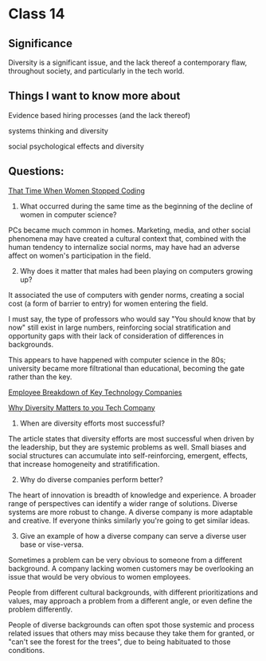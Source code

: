 # Class 14

## Significance

Diversity is a significant issue, and the lack thereof a contemporary flaw, throughout society, and particularly in the tech world.

## Things I want to know more about

Evidence based hiring processes (and the lack thereof)

systems thinking and diversity

social psychological effects and diversity

## Questions:

[That Time When Women Stopped Coding](https://www.npr.org/sections/money/2014/10/21/357629765/when-women-stopped-coding)

1. What occurred during the same time as the beginning of the decline of women in computer science?

PCs became much common in homes. Marketing, media, and other social phenomena may have created a cultural context that, combined with the human tendency to internalize social norms, may have had an adverse affect on women's participation in the field.

2. Why does it matter that males had been playing on computers growing up?

It associated the use of computers with gender norms, creating a social cost (a form of barrier to entry) for women entering the field.

I must say, the type of professors who would say "You should know that by now" still exist in large numbers, reinforcing social stratification and opportunity gaps with their lack of consideration of differences in backgrounds. 

This appears to have happened with computer science in the 80s; university became more filtrational than educational, becoming the gate rather than the key.

[Employee Breakdown of Key Technology Companies](https://informationisbeautiful.net/visualizations/diversity-in-tech/)

[Why Diversity Matters to you Tech Company](https://www.usatoday.com/story/tech/columnist/2015/07/21/why-diversity-matters-your-tech-company/30419871/)

1. When are diversity efforts most successful?

The article states that diversity efforts are most successful when driven by the leadership, but they are systemic problems as well. Small biases and social structures can accumulate into self-reinforcing, emergent, effects, that increase homogeneity and stratifification. 

2. Why do diverse companies perform better?

The heart of innovation is breadth of knowledge and experience. A broader range of perspectives can identify a wider range of solutions. Diverse systems are more robust to change. A diverse company is more adaptable and creative. If everyone thinks similarly you're going to get similar ideas.

3. Give an example of how a diverse company can serve a diverse user base or vise-versa.

Sometimes a problem can be very obvious to someone from a different background. A company lacking women customers may be overlooking an issue that would be very obvious to women employees.

People from different cultural backgrounds, with different prioritizations and values, may approach a problem from a different angle, or even define the problem differently.

People of diverse backgrounds can often spot those systemic and process related issues that others may miss because they take them for granted, or "can't see the forest for the trees", due to being habituated to those conditions.
